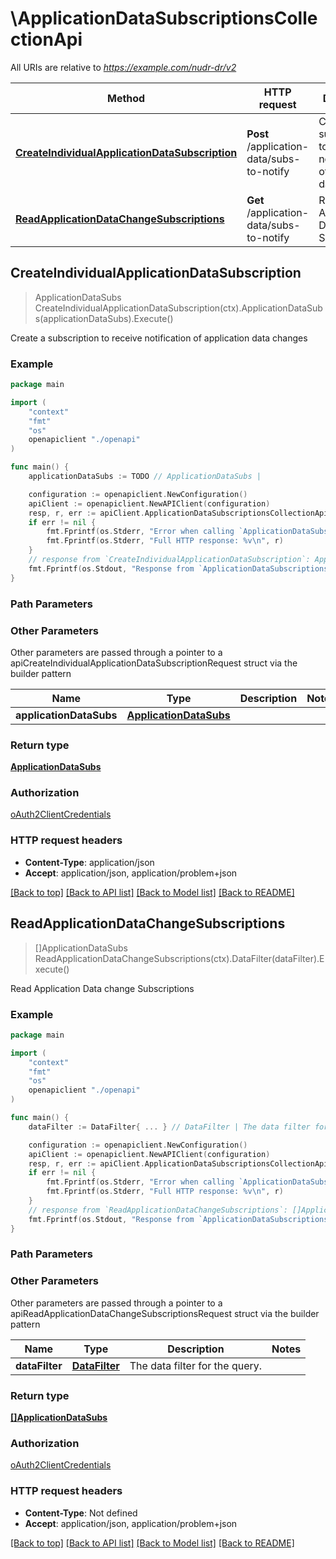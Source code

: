 # \ApplicationDataSubscriptionsCollectionApi

All URIs are relative to *https://example.com/nudr-dr/v2*

Method | HTTP request | Description
------------- | ------------- | -------------
[**CreateIndividualApplicationDataSubscription**](ApplicationDataSubscriptionsCollectionApi.md#CreateIndividualApplicationDataSubscription) | **Post** /application-data/subs-to-notify | Create a subscription to receive notification of application data changes
[**ReadApplicationDataChangeSubscriptions**](ApplicationDataSubscriptionsCollectionApi.md#ReadApplicationDataChangeSubscriptions) | **Get** /application-data/subs-to-notify | Read Application Data change Subscriptions



## CreateIndividualApplicationDataSubscription

> ApplicationDataSubs CreateIndividualApplicationDataSubscription(ctx).ApplicationDataSubs(applicationDataSubs).Execute()

Create a subscription to receive notification of application data changes

### Example

```go
package main

import (
    "context"
    "fmt"
    "os"
    openapiclient "./openapi"
)

func main() {
    applicationDataSubs := TODO // ApplicationDataSubs | 

    configuration := openapiclient.NewConfiguration()
    apiClient := openapiclient.NewAPIClient(configuration)
    resp, r, err := apiClient.ApplicationDataSubscriptionsCollectionApi.CreateIndividualApplicationDataSubscription(context.Background()).ApplicationDataSubs(applicationDataSubs).Execute()
    if err != nil {
        fmt.Fprintf(os.Stderr, "Error when calling `ApplicationDataSubscriptionsCollectionApi.CreateIndividualApplicationDataSubscription``: %v\n", err)
        fmt.Fprintf(os.Stderr, "Full HTTP response: %v\n", r)
    }
    // response from `CreateIndividualApplicationDataSubscription`: ApplicationDataSubs
    fmt.Fprintf(os.Stdout, "Response from `ApplicationDataSubscriptionsCollectionApi.CreateIndividualApplicationDataSubscription`: %v\n", resp)
}
```

### Path Parameters



### Other Parameters

Other parameters are passed through a pointer to a apiCreateIndividualApplicationDataSubscriptionRequest struct via the builder pattern


Name | Type | Description  | Notes
------------- | ------------- | ------------- | -------------
 **applicationDataSubs** | [**ApplicationDataSubs**](ApplicationDataSubs.md) |  | 

### Return type

[**ApplicationDataSubs**](ApplicationDataSubs.md)

### Authorization

[oAuth2ClientCredentials](../README.md#oAuth2ClientCredentials)

### HTTP request headers

- **Content-Type**: application/json
- **Accept**: application/json, application/problem+json

[[Back to top]](#) [[Back to API list]](../README.md#documentation-for-api-endpoints)
[[Back to Model list]](../README.md#documentation-for-models)
[[Back to README]](../README.md)


## ReadApplicationDataChangeSubscriptions

> []ApplicationDataSubs ReadApplicationDataChangeSubscriptions(ctx).DataFilter(dataFilter).Execute()

Read Application Data change Subscriptions

### Example

```go
package main

import (
    "context"
    "fmt"
    "os"
    openapiclient "./openapi"
)

func main() {
    dataFilter := DataFilter{ ... } // DataFilter | The data filter for the query. (optional)

    configuration := openapiclient.NewConfiguration()
    apiClient := openapiclient.NewAPIClient(configuration)
    resp, r, err := apiClient.ApplicationDataSubscriptionsCollectionApi.ReadApplicationDataChangeSubscriptions(context.Background()).DataFilter(dataFilter).Execute()
    if err != nil {
        fmt.Fprintf(os.Stderr, "Error when calling `ApplicationDataSubscriptionsCollectionApi.ReadApplicationDataChangeSubscriptions``: %v\n", err)
        fmt.Fprintf(os.Stderr, "Full HTTP response: %v\n", r)
    }
    // response from `ReadApplicationDataChangeSubscriptions`: []ApplicationDataSubs
    fmt.Fprintf(os.Stdout, "Response from `ApplicationDataSubscriptionsCollectionApi.ReadApplicationDataChangeSubscriptions`: %v\n", resp)
}
```

### Path Parameters



### Other Parameters

Other parameters are passed through a pointer to a apiReadApplicationDataChangeSubscriptionsRequest struct via the builder pattern


Name | Type | Description  | Notes
------------- | ------------- | ------------- | -------------
 **dataFilter** | [**DataFilter**](DataFilter.md) | The data filter for the query. | 

### Return type

[**[]ApplicationDataSubs**](ApplicationDataSubs.md)

### Authorization

[oAuth2ClientCredentials](../README.md#oAuth2ClientCredentials)

### HTTP request headers

- **Content-Type**: Not defined
- **Accept**: application/json, application/problem+json

[[Back to top]](#) [[Back to API list]](../README.md#documentation-for-api-endpoints)
[[Back to Model list]](../README.md#documentation-for-models)
[[Back to README]](../README.md)

